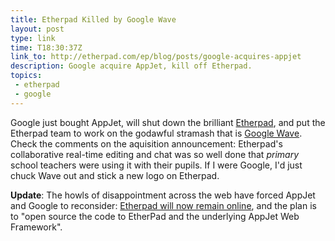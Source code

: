 ```yaml
---
title: Etherpad Killed by Google Wave
layout: post
type: link
time: T18:30:37Z
link_to: http://etherpad.com/ep/blog/posts/google-acquires-appjet
description: Google acquire AppJet, kill off Etherpad.
topics:
 - etherpad
 - google
---
```

Google just bought AppJet, will shut down the brilliant [Etherpad](http://etherpad.com/ "Real time, web-based collaborative text editing"), and put the Etherpad team to work on the godawful stramash that is [Google Wave](https://wave.google.com/wave/ "Confusing as crikey"). Check the comments on the aquisition announcement: Etherpad's collaborative real-time editing and chat was so well done that _primary_ school teachers were using it with their pupils. If I were Google, I'd just chuck Wave out and stick a new logo on Etherpad.

**Update**: The howls of disappointment across the web have forced AppJet and Google to reconsider: [Etherpad will now remain online](http://etherpad.com/ep/blog/posts/etherpad-back-online-until-open-sourced), and the plan is to "open source the code to EtherPad and the underlying AppJet Web Framework".